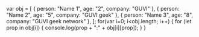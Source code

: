 var obj = [
    { person: "Name 1", age: "2", company: "GUVI" },
    { person: "Name 2", age: "5", company: "GUVI geek" },
    { person: "Name 3", age: "8", company: "GUVI geek network" },
  ];
  for(var i=0; i<obj.length; i++)
  {
    for (let prop in obj[i])
    {
        console.log(prop + ":" + obj[i][prop]);
    }
      }
